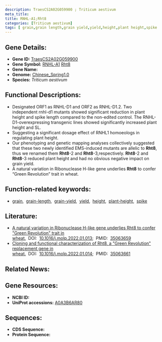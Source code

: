 ```yaml
---
description: TraesCS2A02G059900 ; Triticum aestivum
meta_title:
title: RNHL-A1;Rht8
categories: [Triticum aestivum]
tags: [ grain,grain length,grain yield,yield,height,plant height,spike ]
---
```


## Gene Details:
- **Gene ID:**	[TraesCS2A02G059900](https://ensembl.gramene.org/Triticum_aestivum/Gene/Summary?g=TraesCS2A02G059900)
- **Gene Symbol:** <u>RNHL-A1</u>&nbsp;<u>Rht8</u>
- **Gene Name:** 
- **Genome:** [Chinese_Spring1.0](https://ensembl.gramene.org/Triticum_aestivum/Info/Index)
- **Species:** *Triticum aestivum*

## Functional Descriptions:
   - Designated ORF1 as RNHL-D1 and ORF2 as RNHL-D1.2. Two independent rnhl-d1 mutants showed significant reduction in plant height and spike length compared to the non-edited control. The RNHL-D1-overexpressing transgenic lines showed significantly increased plant height and SL.
   - Suggesting a significant dosage effect of RNHL1 homoeologs in regulating plant height.
   - Our phenotyping and genetic mapping analyses collectively suggested that these two newly identified EMS-induced mutants are allelic to **Rht8**, thus we renamed them **Rht8**-2 and **Rht8**-3,respectively. **Rht8**-2 and **Rht8**-3 reduced plant height and had no obvious negative impact on grain yield.
   - A natural variation in Ribonuclease H-like gene underlies **Rht8** to confer “Green Revolution” trait in wheat.

## Function-related keywords:
   - [grain](/tags/grain/),&nbsp;&nbsp;[grain-length](/tags/grain-length/),&nbsp;&nbsp;[grain-yield](/tags/grain-yield/),&nbsp;&nbsp;[yield](/tags/yield/),&nbsp;&nbsp;[height](/tags/height/),&nbsp;&nbsp;[plant-height](/tags/plant-height/),&nbsp;&nbsp;[spike](/tags/spike/)

## Literature:
   - [A natural variation in Ribonuclease H-like gene underlies Rht8 to confer &quot;Green Revolution&quot; trait in wheat.]( https://www.sciencedirect.com/science/article/pii/S1674205222000132?via%3Dihub)&nbsp;&nbsp;DOI:&nbsp;&nbsp;[10.1016/j.molp.2022.01.013](https://www.sciencedirect.com/science/article/pii/S1674205222000132?via%3Dihub);&nbsp;&nbsp;PMID:&nbsp;&nbsp;[35063659](https://pubmed.ncbi.nlm.nih.gov/35063659/)
   - [Cloning and functional characterization of Rht8, a &quot;Green Revolution&quot; replacement gene in wheat.]( https://www.sciencedirect.com/science/article/pii/S1674205222000144?via%3Dihub)&nbsp;&nbsp;DOI:&nbsp;&nbsp;[10.1016/j.molp.2022.01.014](https://www.sciencedirect.com/science/article/pii/S1674205222000144?via%3Dihub);&nbsp;&nbsp;PMID:&nbsp;&nbsp;[35063661](https://pubmed.ncbi.nlm.nih.gov/35063661/)

## Related News:

## Gene Resources:
- **NCBI ID:**  [](https://www.ncbi.nlm.nih.gov/gene/?term=)
- **UniProt accessions:** [A0A3B6AR80](https://www.uniprot.org/uniprotkb/A0A3B6AR80/entry)



## Sequences:
- **CDS Sequence:**
- **Protein Sequence:**
